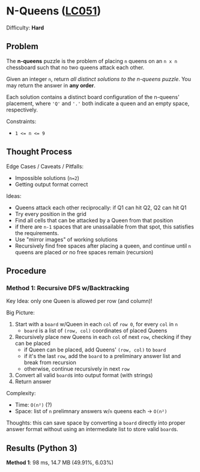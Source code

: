 # N-Queens ([LC051](https://leetcode.com/problems/n-queens/))
Difficulty: **Hard**

## Problem

The **n-queens** puzzle is the problem of placing `n` queens on an `n x n` chessboard such that no two queens attack each other.

Given an integer `n`, return *all distinct solutions to the n-queens puzzle*. You may return the answer in **any order**.

Each solution contains a distinct board configuration of the n-queens' placement, where `'Q'` and `'.'` both indicate a queen and an empty space, respectively.

Constraints:
- `1 <= n <= 9`

## Thought Process

Edge Cases / Caveats / Pitfalls:
- Impossible solutions (`n=2`)
- Getting output format correct

Ideas:
- Queens attack each other reciprocally: if Q1 can hit Q2, Q2 can hit Q1
- Try every position in the grid
- Find all cells that can be attacked by a Queen from that position
- if there are `n-1` spaces that are unassailable from that spot, this satisfies the requirements.
- Use "mirror images" of working solutions
- Recursively find free spaces after placing a queen, and continue until `n` queens are placed *or* no free spaces remain (recursion)

## Procedure

### Method 1: Recursive DFS w/Backtracking

Key Idea: only one Queen is allowed per row (and column)!

Big Picture:
1. Start with a `board` w/Queen in each `col` of `row 0`, for every `col` in `n`
    - `board` is a list of `(row, col)` coordinates of placed Queens
2. Recursively place new Queens in each `col` of next `row`, checking if they can be placed
    - if Queen can be placed, add Queens' `(row, col)` to `board`
    - if it's the last `row`, add the `board` to a preliminary answer list and break from recursion
    - otherwise, continue recursively in next `row`
3. Convert all valid `board`s into output format (with strings)
4. Return answer

Complexity:
- Time: `O(n²)` (?)
- Space: list of `n` prelimnary answers w/`n` queens each -> `O(n²)`

Thoughts:  this can save space by converting a `board` directly into proper answer format without using an intermediate list to store valid `board`s.

## Results (Python 3)

**Method 1**: 98 ms, 14.7 MB (49.91%, 6.03%)
